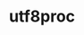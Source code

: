 ---
title: "utf8proc"
layout: cache
categories: [package, develop-2025-05-04]
meta: {"compilers": ["gcc@11.4.0"], "num_specs": 2, "num_specs_by_stack": {"e4s": 1, "root": 2, "tutorial": 1}, "oss": ["ubuntu22.04"], "platforms": ["linux"], "stacks": ["e4s", "root", "tutorial"], "targets": ["x86_64_v3"], "versions": ["2.10.0"]}
spec_details: [{"compiler": "gcc@11.4.0", "hash": "23qgnlnkatd7bl7ua75oa67tf4zoknse", "os": "ubuntu22.04", "platform": "linux", "size": "-", "stacks": ["e4s", "root"], "target": "x86_64_v3", "variants": ["build_system=cmake", "build_type=Release", "generator=make", "~ipo", "~shared"], "versions": ["2.10.0"]}, {"compiler": "gcc@11.4.0", "hash": "ms5l2sqhhjh7mt2ycsfluxzbk3oqk7pm", "os": "ubuntu22.04", "platform": "linux", "size": "-", "stacks": ["root", "tutorial"], "target": "x86_64_v3", "variants": ["build_system=cmake", "build_type=Release", "generator=make", "~ipo", "~shared"], "versions": ["2.10.0"]}]
---